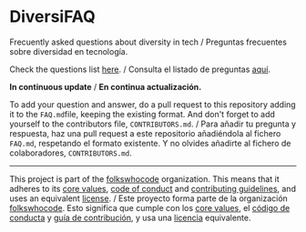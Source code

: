 # DiversiFAQ

Frecuently asked questions about diversity in tech / Preguntas frecuentes sobre diversidad en tecnología.

Check the questions list [here](https://github.com/folkswhocode/diversifaq/blob/master/en/FAQ.md). / Consulta el listado de preguntas [aquí](https://github.com/folkswhocode/diversifaq/blob/master/es/FAQ.md).

**In continuous update** / **En continua actualización.**

To add your question and answer, do a pull request to this repository adding it to the `FAQ.md`file, keeping the existing format. And don't forget to add yourself to the contributors file, `CONTRIBUTORS.md`. / Para añadir tu pregunta y respuesta, haz una pull request a este repositorio añadiéndola al fichero `FAQ.md`, respetando el formato existente. Y no olvides añadirte al fichero de colaboradores, `CONTRIBUTORS.md`.

----------------------------
This project is part of the [folkswhocode](https://github.com/folkswhocode) organization.
This means that it adheres to its [core values](https://github.com/folkswhocode/base/blob/master/en/VALUES.md), [code of conduct](https://github.com/folkswhocode/base/blob/master/en/CODE_OF_CONDUCT.md) and
[contributing guidelines](https://github.com/folkswhocode/base/blob/master/en/CONTRIBUTING.md), and uses an equivalent [license](https://github.com/folkswhocode/base/blob/master/en/LICENSE). / Este proyecto forma parte de la organización [folkswhocode](https://github.com/folkswhocode).
Esto significa que cumple con los [core values](https://github.com/folkswhocode/diversifaq/blob/master/VALUES.md), el [código de conducta](https://github.com/folkswhocode/diversifaq/blob/master/CODE_OF_CONDUCT.md) y
[guía de contribución](https://github.com/folkswhocode/diversifaq/blob/master/CONTRIBUTING.md), y usa una [licencia](https://github.com/folkswhocode/diversifaq/blob/master/LICENSE) equivalente.
